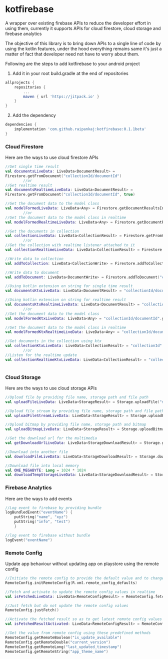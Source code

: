 # kotfirebase
A wrapper over existing firebase APIs to reduce the developer effort in using them, currently it supports APIs for cloud firestore, cloud storage and firebase analytics

The objective of this library is to bring down APIs to a single line of code by using the kotlin features, under the hood everything remains same it's just a matter of fact that developer need not have to worry about them.

Following are the steps to add kotfirebase to your android project
1. Add it in your root build.gradle at the end of repositories
```groovy
allprojects {
	repositories {
		...
		maven { url 'https://jitpack.io' }
	}
}
```
2. Add the dependency
```groovy
dependencies {
	implementation 'com.github.raipankaj:kotfirebase:0.1.1beta'
}
```


<h3>Cloud Firestore</h3>
Here are the ways to use cloud firestore APIs

```kotlin
//Get single time result
val documentsLiveData: LiveData<DocumentResult> =
Firestore.getFromDocument("collectionId/documentId")
        //or
//Get realtime result
val documentsRealtimeLiveData: LiveData<DocumentResult> =
Firestore.getFromDocument("collectionId/documentId", true)

//Get the document data to the model class
val modelFormedLiveData: LiveData<Any> = Firestore.getDocumentResultsIn<Any>("collectionId/documentId")
        //or
//Get the document data to the model class in realtime
val modelFormedRealtimeLiveData: LiveData<Any> = Firestore.getDocumentResultsIn<Any>("collectionId/documentId", true)

//Get the documents in collection
val collectionLiveData: LiveData<CollectionResult> = Firestore.getFromCollection("collectionId")
        //or
//Get the collection with realtime listener attached to it
val collectionRealtimeLiveData: LiveData<CollectionResult> = Firestore.getFromCollection("collectionId", true)

//Write data to collection
val addToCollection: LiveData<CollectionWrite> = Firestore.addToCollection("collectionId", mapOf("one" to 1, "two" to 2))

//Write data to document
val addToDocument: LiveData<DocumentWrite> = Firestore.addToDocument("collectionId/documentId", mapOf("one" to 1, "two" to 2))

//Using kotlin extension on string for single time result
val documentsKtxLiveData: LiveData<DocumentResult> = "collectionId/documentId".getFirebaseDocuments()

//Using kotlin extension on string for realtime result
val documentsKtxRealtimeLiveData: LiveData<DocumentResult> = "collectionId/documentId".getFirebaseDocuments(true)
        //or
//Get the document data to the model class
val modelFormedKtxLiveData: LiveData<Any> = "collectionId/documentId".getFirebaseDocumentsIn<Any>()

//Get the document data to the model class in realtime
val modelFormedKtxRealtimeLiveData: LiveData<Any> = "collectionId/documentId".getFirebaseDocumentsIn<Any>(true)

//Get documents in the collection using ktx
val collectionKtxLiveData: LiveData<CollectionResult> = "collectionId".getFirebaseCollection()
        //or
//Listen for the realtime update
val collectionRealtimeKtxLiveData: LiveData<CollectionResult> = "collectionId".getFirebaseCollection(true)
 
```

<h3>Cloud Storage</h3>
Here are the ways to use cloud storage APIs

```kotlin
//Upload file by providing file name, storage path and file path
val uploadFileLiveData: LiveData<StorageResult> = Storage.uploadFile("myimage.jpg","storagePath", "filePath")

//Upload file stream by providing file name, storage path and file path
val uploadFileStreamLiveData: LiveData<StorageResult> = Storage.uploadFileStream("myimage.jpg","storagePath", "filePath")

//Upload bitmap by providing file name, storage path and bitmap
val uploadBitmapLiveData: LiveData<StorageResult> = Storage.uploadBitmap("myimage.jpg","storagePath", bitmap)

//Get the download url for the multimedia
val getDownloadUrlLiveData: LiveData<StorageDownloadResult> = Storage.getDownloadUrl("myimage.jpg", "storagePath")

//Download into another file
val downloadFileLiveData: LiveData<StorageDownloadResult> = Storage.downloadFile("myimage.jpg", "storagePath", file)

//Download file into local memory
val ONE_MEGABYTE: Long = 1024 * 1024
val downloadTempStorageLiveData: LiveData<StorageDownloadResult> = Storage.downloadInMemory("myimage.jpg", "storagePath", ONE_MEGABYTE)

```

<h3>Firebase Analytics</h3>
Here are the ways to add events

```kotlin
//Log event to firebase by providing bundle
logBundledEvent("eventName") {
	putString("name", "xyz")
	putString("info", "test")
	}

//log event to firebase without bundle
logEvent("eventName")

```

<h3>Remote Config</h3>
Update app behaviour without updating app on playstore using the remote config

```kotlin
//Initiate the remote config to provide the default value and to change other params
RemoteConfig.initRemoteConfig(R.xml.remote_config_defaults)

//Fetch and activate to update the remote config values in realtime
val isFetchedLiveData: LiveData<RemoteConfigResult> = RemoteConfig.fetchAndShow()

//Just fetch but do not update the remote config values
RemoteConfig.justFetch()

//Activate the fetched result so as to get latest remote config values
val isFetchedResultActivated: LiveData<RemoteConfigResult> = RemoteConfig.activateFetchedResults()

//Get the value from remote config using these predefined methods
RemoteConfig.getRemoteBoolean("is_update_available")
RemoteConfig.getRemoteDouble("current_version")
RemoteConfig.getRemoteLong("last_updated_timestamp")
RemoteConfig.getRemoteString("app_theme_name")
```
